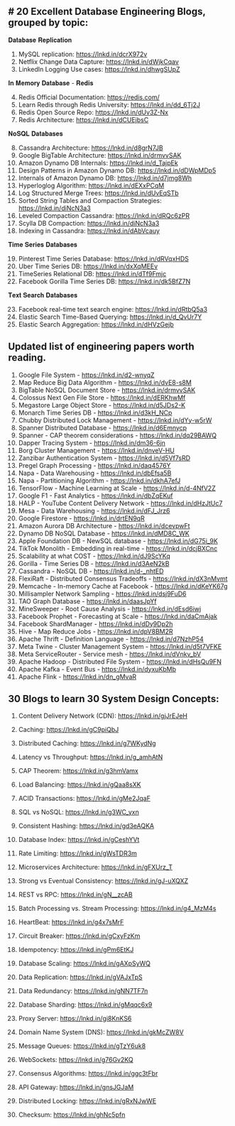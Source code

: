 ## # 20 Excellent Database Engineering Blogs, grouped by topic:

𝐃𝐚𝐭𝐚𝐛𝐚𝐬𝐞 𝐑𝐞𝐩𝐥𝐢𝐜𝐚𝐭𝐢𝐨𝐧

1. MySQL replication: https://lnkd.in/dcrX972v
2. Netflix Change Data Capture: https://lnkd.in/dWjkCqav
3. LinkedIn Logging Use cases: https://lnkd.in/dhwgSUpZ

 𝐈𝐧 𝐌𝐞𝐦𝐨𝐫𝐲 𝐃𝐚𝐭𝐚𝐛𝐚𝐬𝐞 - 𝐑𝐞𝐝𝐢𝐬

4. Redis Official Documentation: https://redis.com/
5. Learn Redis through Redis University: https://lnkd.in/dd_6Tj2J
6. Redis Open Source Repo: https://lnkd.in/dUv3Z-Nx
7. Redis Architecture: https://lnkd.in/dCUEjbsC

𝐍𝐨𝐒𝐐𝐋 𝐃𝐚𝐭𝐚𝐛𝐚𝐬𝐞𝐬

8. Cassandra Architecture: https://lnkd.in/d8grN7JB
9. Google BigTable Architecture: https://lnkd.in/drmvvSAK
10. Amazon Dynamo DB Internals: https://lnkd.in/d_TajpEk
11. Design Patterns in Amazon Dynamo DB: https://lnkd.in/dDWpMDp5
12. Internals of Amazon Dynamo DB: https://lnkd.in/d7jmg8Wh
13. Hyperloglog Algorithm: https://lnkd.in/dEXxPCqM
14. Log Structured Merge Trees: https://lnkd.in/dUvEqSTb
15. Sorted String Tables and Compaction Strategies: https://lnkd.in/diNcN3a3
16. Leveled Compaction Cassandra: https://lnkd.in/dRQc6zPR
17. Scylla DB Compaction: https://lnkd.in/diNcN3a3
18. Indexing in Cassandra: https://lnkd.in/dAbVcauy

 𝐓𝐢𝐦𝐞 𝐒𝐞𝐫𝐢𝐞𝐬 𝐃𝐚𝐭𝐚𝐛𝐚𝐬𝐞𝐬

19. Pinterest Time Series Database: https://lnkd.in/dRVqxHDS
20. Uber Time Series DB: https://lnkd.in/dxXqMEEv
21. TimeSeries Relational DB: https://lnkd.in/dTf9Fmjc
22. Facebook Gorilla Time Series DB: https://lnkd.in/dk5BfZ7N

 𝐓𝐞𝐱𝐭 𝐒𝐞𝐚𝐫𝐜𝐡 𝐃𝐚𝐭𝐚𝐛𝐚𝐬𝐞𝐬

23. Facebook real-time text search engine: https://lnkd.in/dRtbQ5a3
24. Elastic Search Time-Based Querying: https://lnkd.in/d_QvUr7Y
25. Elastic Search Aggregation: https://lnkd.in/dHVzGejb

## Updated list of engineering papers worth reading.

1. Google File System - https://lnkd.in/d2-wnyqZ
2. Map Reduce Big Data Algorithm - https://lnkd.in/dvE8-s8M
3. BigTable NoSQL Document Store - https://lnkd.in/drmvvSAK
4. Colossus Next Gen File Store - https://lnkd.in/dERKhwMf
5. Megastore Large Object Store - https://lnkd.in/d5JDs2-K
6. Monarch Time Series DB - https://lnkd.in/d3kH_NCp
7. Chubby Distributed Lock Management - https://lnkd.in/dYy-w5rW
8. Spanner Distributed Database - https://lnkd.in/d6Emnycp
9. Spanner - CAP theorem considerations - https://lnkd.in/dq29BAWQ
10. Dapper Tracing System - https://lnkd.in/dm36-6jn
11. Borg Cluster Management - https://lnkd.in/dnveV-HU
12. Zanzibar Authentication System - https://lnkd.in/d5Vf7sRD
13. Pregel Graph Processing - https://lnkd.in/daq4576Y
14. Napa - Data Warehousing - https://lnkd.in/dbEfsa5B
15. Napa - Partitioning Algorithm - https://lnkd.in/dkhA7efJ
16. TensorFlow - Machine Learning at Scale - https://lnkd.in/d-4NfV2Z
17. Google F1 - Fast Analytics - https://lnkd.in/dbZqEKuf
18. HALP - YouTube Content Delivery Network - https://lnkd.in/dHzJtUc7
19. Mesa - Data Warehousing - https://lnkd.in/dFJ_Jrz6
20. Google Firestore - https://lnkd.in/drtEN9qR
21. Amazon Aurora DB Architecture - https://lnkd.in/dcevpwFt
22. Dynamo DB NoSQL Database - https://lnkd.in/dMD8C_WK
23. Apple Foundation DB - NewSQL database - https://lnkd.in/dG75i_9K
24. TikTok Monolith - Embedding in real-time - https://lnkd.in/dcjBXCnc
25. Scalability at what COST - https://lnkd.in/dJ9ScYKq
26. Gorilla - Time Series DB - https://lnkd.in/d3AeN2kB
27. Cassandra - NoSQL DB - https://lnkd.in/d-_nhtED
28. FlexiRaft - Distributed Consensus Tradeoffs - https://lnkd.in/dX3nMvmt
29. Memcache - In-memory Cache at Facebook - https://lnkd.in/dKeYK67g
30. Millisampler Network Sampling - https://lnkd.in/dsj9FuD6
31. TAO Graph Database - https://lnkd.in/daasJpYf
32. MineSweeper - Root Cause Analysis - https://lnkd.in/dEsd6iwj
33. Facebook Prophet - Forecasting at Scale - https://lnkd.in/daCmAjak
34. Facebook ShardManager - https://lnkd.in/dDy9Dp2h
35. Hive - Map Reduce Jobs - https://lnkd.in/dpV8BM2R
36. Apache Thrift - Definition Language - https://lnkd.in/d7NzhP54
37. Meta Twine - Cluster Management System - https://lnkd.in/d5t7VFKE
38. Meta ServiceRouter - Service mesh - https://lnkd.in/dVnkv_bV
39. Apache Hadoop - Distributed File System - https://lnkd.in/dHsQu9FN
40. Apache Kafka - Event Bus - https://lnkd.in/dyxuKbMb
41. Apache Flink - https://lnkd.in/dn_gMvaR

## 30 Blogs to learn 30 System Design Concepts:

1) Content Delivery Network (CDN): https://lnkd.in/gjJrEJeH

2) Caching: https://lnkd.in/gC9piQbJ

3) Distributed Caching: https://lnkd.in/g7WKydNg

4) Latency vs Throughput: https://lnkd.in/g_amhAtN

5) CAP Theorem: https://lnkd.in/g3hmVamx

6) Load Balancing: https://lnkd.in/gQaa8sXK

7) ACID Transactions: https://lnkd.in/gMe2JqaF

8) SQL vs NoSQL: https://lnkd.in/g3WC_yxn

9) Consistent Hashing: https://lnkd.in/gd3eAQKA

10) Database Index: https://lnkd.in/gCeshYVt

11) Rate Limiting: https://lnkd.in/gWsTDR3m

12) Microservices Architecture: https://lnkd.in/gFXUrz_T

13) Strong vs Eventual Consistency: https://lnkd.in/gJ-uXQXZ

14) REST vs RPC: https://lnkd.in/gN__zcAB

15) Batch Processing vs. Stream Processing: https://lnkd.in/g4_MzM4s

16) HeartBeat: https://lnkd.in/g4x7sMrF

17) Circuit Breaker: https://lnkd.in/gCxyFzKm

18) Idempotency: https://lnkd.in/gPm6EtKJ

19) Database Scaling: https://lnkd.in/gAXpSyWQ

20) Data Replication: https://lnkd.in/gVAJxTpS

21) Data Redundancy: https://lnkd.in/gNN7TF7n

22) Database Sharding: https://lnkd.in/gMqqc6x9

23) Proxy Server: https://lnkd.in/gi8KnKS6

24) Domain Name System (DNS): https://lnkd.in/gkMcZW8V

25) Message Queues: https://lnkd.in/gTzY6uk8

26) WebSockets: https://lnkd.in/g76Gv2KQ

27) Consensus Algorithms: https://lnkd.in/ggc3tFbr

28) API Gateway: https://lnkd.in/gnsJGJaM

29) Distributed Locking: https://lnkd.in/gRxNJwWE

30) Checksum: https://lnkd.in/ghNc5pfn
